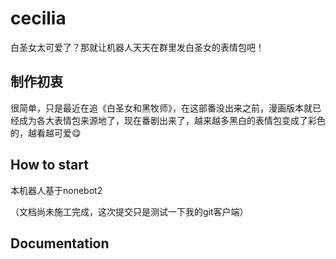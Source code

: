 # cecilia

白圣女太可爱了？那就让机器人天天在群里发白圣女的表情包吧！

## 制作初衷

很简单，只是最近在追《白圣女和黑牧师》，在这部番没出来之前，漫画版本就已经成为各大表情包来源地了，现在番剧出来了，越来越多黑白的表情包变成了彩色的，越看越可爱😋

## How to start

本机器人基于nonebot2

（文档尚未施工完成，这次提交只是测试一下我的git客户端）
<!-- 1. generate project using `nb create` . -->
<!-- 2. create your plugin using `nb plugin create` . -->
<!-- 3. writing your plugins under `src/plugins` folder. -->
<!-- 4. run your bot using `nb run --reload` . -->

## Documentation

<!-- See [Docs](https://nonebot.dev/) -->
